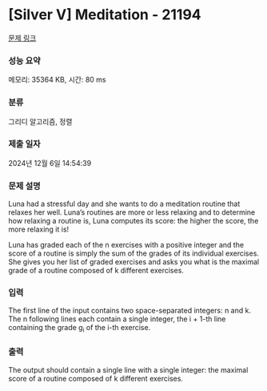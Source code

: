 # [Silver V] Meditation - 21194 

[문제 링크](https://www.acmicpc.net/problem/21194) 

### 성능 요약

메모리: 35364 KB, 시간: 80 ms

### 분류

그리디 알고리즘, 정렬

### 제출 일자

2024년 12월 6일 14:54:39

### 문제 설명

<p>Luna had a stressful day and she wants to do a meditation routine that relaxes her well. Luna’s routines are more or less relaxing and to determine how relaxing a routine is, Luna computes its score: the higher the score, the more relaxing it is!</p>

<p>Luna has graded each of the n exercises with a positive integer and the score of a routine is simply the sum of the grades of its individual exercises. She gives you her list of graded exercises and asks you what is the maximal grade of a routine composed of k different exercises.</p>

### 입력 

 <p>The first line of the input contains two space-separated integers: n and k. The n following lines each contain a single integer, the i + 1-th line containing the grade g<sub>i</sub> of the i-th exercise.</p>

### 출력 

 <p>The output should contain a single line with a single integer: the maximal score of a routine composed of k different exercises.</p>

